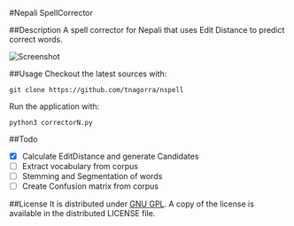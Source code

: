 #Nepali SpellCorrector

##Description
A spell corrector for Nepali that uses Edit Distance to predict correct words.

![Screenshot](https://cloud.githubusercontent.com/assets/4928045/10867454/287e1bbe-808b-11e5-8a6a-84139e7a42b3.png)

##Usage
Checkout the latest sources with:

    git clone https://github.com/tnagorra/nspell

Run the application with:

    python3 correctorN.py


##Todo
- [x] Calculate EditDistance and generate Candidates
- [ ] Extract vocabulary from corpus
- [ ] Stemming and Segmentation of words
- [ ] Create Confusion matrix from corpus

##License
It is distributed under [GNU GPL][1]. A copy of the license is available in the distributed LICENSE file.


[1]: http://www.gnu.org/licenses/gpl.txt
